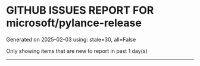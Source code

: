 
# GITHUB ISSUES REPORT FOR microsoft/pylance-release


Generated on 2025-02-03 using: stale=30, all=False


Only showing items that are new to report in past 1 day(s)


---




















